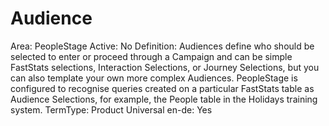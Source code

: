 # Audience

Area: PeopleStage
Active: No
Definition: Audiences define who should be selected to enter or proceed through a Campaign and can be simple FastStats selections, Interaction Selections, or Journey Selections, but you can also template your own more complex Audiences. PeopleStage is configured to recognise queries created on a particular FastStats table as Audience Selections, for example, the People table in the Holidays training system.
TermType: Product
Universal en-de: Yes